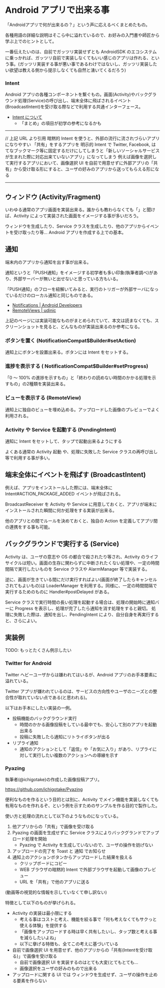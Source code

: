 # Android アプリで出来る事

「Androidアプリで何が出来るの？」という声に応えるべくまとめたもの。

各種用語の詳細な説明はそこら中に溢れているので、お好みの入門書や師匠から学ぶ上でのヒントとして。

一番伝えたいのは、自前でガッツリ実装せずとも AndroidSDK のエコシステムに乗っかれば、ガッツリ自前で実装しなくてもいい感じのアプリは作れる、という事。(ガッツリ実装する事が悪い事であるわけではないし、ガッツリ実装したい欲望は教える側から提示しなくても自然と湧いてくるだろう)


### Intent

Android アプリの各種コンポーネントを繋ぐもの。画面(Activity)やバックグラウンド処理(Service)の呼び出し、端末全体に飛ばされるイベント(BroadcastIntent)を受け取る際などで利用する共通インターフェース。

- [Intent について](https://gist.github.com/ichigotake/7ce7d91e9c29c3c38d51)
    - 「まとめ」の項目が初学の参考になるかも


----
// 上記 URL より引用
暗黙的 Intent を使うと、外部の流行に流されづらいアプリになりやすい
「共有」をするアプリを 明示的 Intent で Twitter, Facebook, はてなブックマーク等に固定するだけにしてしまうと「新しいソーシャルサービスが生まれた際に対応出来ていないアプリ」になってしまう
例えば画像を選択して実行するアプリにおいて、画像選択 UI を自前で用意せずに外部アプリの「共有」から受け取る形にすると、ユーザの好みのアプリから送ってもらえる形になる

----


## ウィンドウ (Activity/Fragment)

いわゆる通常のアプリ画面を実装出来る。誰からも教わらなくても「」と聞けば、Activity によって実装された画面をイメージする事が多いだろう。

ウィンドウを生成したり、Service クラスを生成したり、他のアプリからイベントを受け取ったり等… Android アプリを作成する上での基本。

## 通知

端末内のアプリから通知を出す事が出来る。

通知というと「PUSH通知」をイメージする初学者も多い印象(執筆者調べ)があり、外部サーバーが無いと出せないと思っている方もいる。

「PUSH通知」のフローを紐解いてみると、実行のトリガーが外部サーバになっているだけのローカル通知と同じものである。

- [Notifications | Android Developers](http://developer.android.com/guide/topics/ui/notifiers/notifications.html)
- [RemoteViews | udinic](https://udinic.wordpress.com/tag/remoteviews/)

上記のページには実装可能なものがまとめられていて、本文は読まなくても、スクリーンショットを見ると、どんなものが実装出来るのか参考になる。

### ボタンを置く (NotificationCompat$Builder#setAction)

通知上にボタンを設置出来る。ボタンには Intent をセットする。

### 進捗を表示する ( NotificationCompat$Builder#setProgress)

「0 〜 100% の進捗を示すもの」と「終わりの読めない時間のかかる処理を示すもの」の2種類を実装出来る。

### ビューを表示する (RemoteView)

通知上に独自のビューを埋め込める。アップロードした画像のプレビューでよく利用される。

### Activity や Service を起動する (PendingIntent)

通知に Intent をセットして、タップで起動出来るようにする

よくある通常の Activity 起動 や、処理に失敗した Service クラスの再呼び出し等で利用する事が多い。

## 端末全体にイベントを飛ばす (BroadcastIntent)

例えば、アプリをインストールした際には、端末全体に Intent#ACTION_PACKAGE_ADDED イベントが飛ばされる。

BroadcastReceiver を Activity や Service に用意しておくと、アプリが端末にインストールされた瞬間に何か処理をする実装が出来る。

他のアプリとの間でルールを決めておくと、独自の Action を定義してアプリ間の連携をする事も可能。

## バックグラウンドで実行する (Service)

Activity は、ユーザの意志や OS の都合で殺されたり等され、Activity のライフサイクルは短い。画面の生存に関わらずに中断されたくない処理や、一定の時間間隔で実行したいものを Service クラスや AlarmManager 等で実装する。

逆に、画面が生きている間にだけ実行すればよい(画面が終了したらキャンセルされてもよいもの)は LoaderManager を利用する。同様に、一定の時間間隔で実行するためのものに Handler#postDelayed がある。

Service クラスで実行時間の長い処理を起動する場合は、処理の開始時に通知バーに Progress を表示し、処理が完了したら通知を消す処理をすると親切。
処理に失敗した際は、通知を出し、PendingIntent により、自分自身を再実行すると、さらによい。

## 実装例

TODO: もっとたくさん例示したい

### Twitter for Android

Twitter ヘビーユーザからは嫌われてはいるが、Android アプリのお手本要素に溢れている。

Twitter アプリが嫌われているのは、サービスの方向性やユーザのニーズとの整合性が取れていない点である(と思われる)。

以下はお手本にしたい実装の一例。

- 投稿機能のバックグラウンド実行
    - 時間のかかる画像投稿をしている最中でも、安心して別のアプリを起動出来る
    - 投稿に失敗したら通知にリトライボタンが出る
- リプライ通知
    - 通知のアクションとして「返信」や「お気に入り」があり、リプライに対して実行したい複数のアクションへの導線を示す


### Pyazing

執筆者(@ichigotake)の作成した画像投稿アプリ。

https://github.com/ichigotake/Pyazing

便利なものを作るという目的とは別に、Activity でメイン機能を実装しなくても有用なものを作れるぞ、という例を示すためのサンプルを作る目的で製作した。

使い方と処理の流れとして以下のようなものになっている。

1. 他アプリからの「共有」で画像を受け取る
2. Pyazing の画面を生成せずに Service クラスによりバックグランドでアップロード処理を開始
    - Pyazing で Activity を生成していないので、ユーザの操作を妨げない
3. アップロードの完了を Toast と 通知 でお知らせ
4. 通知上のアクションボタンからアップロードした結果を扱える
    - クリップボードにコピー
    - WEB ブラウザの暗黙的 Intent で外部ブラウザを起動して画像のプレビュー
    - URL を「共有」で他のアプリに送る

(動画等の視覚的な情報を示していなくて申し訳ない)

特徴として以下のものが挙げられる。

- Activity の実装は最小限にする
    - 考える事はコストと考え、機能を絞る事で「何も考えなくてもサクっと使える体験」を提供する
    - 「画像をアップロードする時は早く共有したいし、タップ数と考える事を減らしたいよね」
    - 以下に擧げる特徴も、全てこの考えに基づいている
- 自前で画像選択 UI を用意せず、他のアプリからの「共有(Intentを受け取る)」で画像を受け取る
    - 自前で画像選択 UI を実装するのはとても大変(とてもとても…
    - 画像選択をユーザの好みのもので出来る
- アップロードに関する UI では ウィンドウを生成せず、ユーザの操作を止める要素を作らない
 
